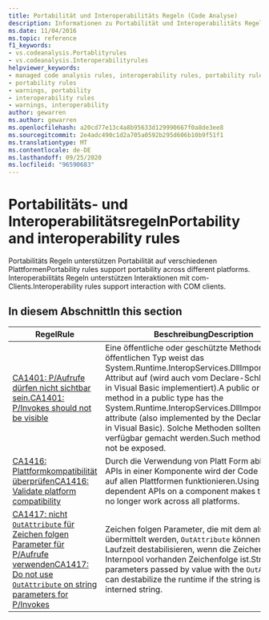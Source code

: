 ```yaml
---
title: Portabilität und Interoperabilitäts Regeln (Code Analyse)
description: Informationen zu Portabilität und Interoperabilitäts Regeln für die Code Analyse Regel
ms.date: 11/04/2016
ms.topic: reference
f1_keywords:
- vs.codeanalysis.Portablityrules
- vs.codeanalysis.Interoperabilityrules
helpviewer_keywords:
- managed code analysis rules, interoperability rules, portability rules
- portability rules
- warnings, portability
- interoperability rules
- warnings, interoperability
author: gewarren
ms.author: gewarren
ms.openlocfilehash: a20cd77e13c4a8b95633d129990667f0a8de3ee8
ms.sourcegitcommit: 2e4adc490c1d2a705a0592b295d606b10b9f51f1
ms.translationtype: MT
ms.contentlocale: de-DE
ms.lasthandoff: 09/25/2020
ms.locfileid: "96590683"
---
```

# <a name="portability-and-interoperability-rules"></a><span data-ttu-id="dc35c-103">Portabilitäts- und Interoperabilitätsregeln</span><span class="sxs-lookup"><span data-stu-id="dc35c-103">Portability and interoperability rules</span></span>

<span data-ttu-id="dc35c-104">Portabilitäts Regeln unterstützen Portabilität auf verschiedenen Plattformen</span><span class="sxs-lookup"><span data-stu-id="dc35c-104">Portability rules support portability across different platforms.</span></span> <span data-ttu-id="dc35c-105">Interoperabilitäts Regeln unterstützen Interaktionen mit com-Clients.</span><span class="sxs-lookup"><span data-stu-id="dc35c-105">Interoperability rules support interaction with COM clients.</span></span>

## <a name="in-this-section"></a><span data-ttu-id="dc35c-106">In diesem Abschnitt</span><span class="sxs-lookup"><span data-stu-id="dc35c-106">In this section</span></span>

| <span data-ttu-id="dc35c-107">Regel</span><span class="sxs-lookup"><span data-stu-id="dc35c-107">Rule</span></span> | <span data-ttu-id="dc35c-108">Beschreibung</span><span class="sxs-lookup"><span data-stu-id="dc35c-108">Description</span></span> |
| - | - |
| [<span data-ttu-id="dc35c-109">CA1401: P/Aufrufe dürfen nicht sichtbar sein.</span><span class="sxs-lookup"><span data-stu-id="dc35c-109">CA1401: P/Invokes should not be visible</span></span>](ca1401.md) | <span data-ttu-id="dc35c-110">Eine öffentliche oder geschützte Methode in einem öffentlichen Typ weist das System.Runtime.InteropServices.DllImportAttribute-Attribut auf (wird auch vom Declare-Schlüsselwort in Visual Basic implementiert).</span><span class="sxs-lookup"><span data-stu-id="dc35c-110">A public or protected method in a public type has the System.Runtime.InteropServices.DllImportAttribute attribute (also implemented by the Declare keyword in Visual Basic).</span></span> <span data-ttu-id="dc35c-111">Solche Methoden sollten nicht verfügbar gemacht werden.</span><span class="sxs-lookup"><span data-stu-id="dc35c-111">Such methods should not be exposed.</span></span> |
| [<span data-ttu-id="dc35c-112">CA1416: Plattformkompatibilität überprüfen</span><span class="sxs-lookup"><span data-stu-id="dc35c-112">CA1416: Validate platform compatibility</span></span>](ca1416.md) | <span data-ttu-id="dc35c-113">Durch die Verwendung von Platt Form abhängigen APIs in einer Komponente wird der Code nicht mehr auf allen Plattformen funktionieren.</span><span class="sxs-lookup"><span data-stu-id="dc35c-113">Using platform-dependent APIs on a component makes the code no longer work across all platforms.</span></span> |
| [<span data-ttu-id="dc35c-114">CA1417: nicht `OutAttribute` für Zeichen folgen Parameter für P/Aufrufe verwenden</span><span class="sxs-lookup"><span data-stu-id="dc35c-114">CA1417: Do not use `OutAttribute` on string parameters for P/Invokes</span></span>](ca1417.md) | <span data-ttu-id="dc35c-115">Zeichen folgen Parameter, die mit dem als Wert übermittelt werden, `OutAttribute` können die Laufzeit destabilisieren, wenn die Zeichenfolge eine Internpool vorhanden Zeichenfolge ist.</span><span class="sxs-lookup"><span data-stu-id="dc35c-115">String parameters passed by value with the `OutAttribute` can destabilize the runtime if the string is an interned string.</span></span> |

